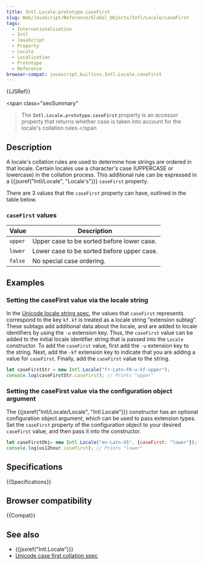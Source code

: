 ```yaml
---
title: Intl.Locale.prototype.caseFirst
slug: Web/JavaScript/Reference/Global_Objects/Intl/Locale/caseFirst
tags:
  - Internationalization
  - Intl
  - JavaScript
  - Property
  - Locale
  - Localization
  - Prototype
  - Reference
browser-compat: javascript.builtins.Intl.Locale.caseFirst
---
```

{{JSRef}}

<span class="seoSummary"

> The <strong><code>Intl.Locale.prototype.caseFirst</code></strong> property is
> an accessor property that returns whether case is taken into account for the
> locale's collation rules.</span

## Description

A locale's collation rules are used to determine how strings are ordered in that
locale. Certain locales use a character's case (UPPERCASE or lowercase) in the
collation process. This additional rule can be expressed in a
{{jsxref("Intl/Locale", "Locale's")}} `caseFirst` property.

There are 3 values that the `caseFirst` property can have, outlined in the table
below.

### `caseFirst` values

<table class="standard-table">
  <thead>
    <tr>
      <th scope="col">Value</th>
      <th scope="col">Description</th>
    </tr>
  </thead>
  <tbody>
    <tr>
      <td><code>upper</code></td>
      <td>Upper case to be sorted before lower case.</td>
    </tr>
    <tr>
      <td><code>lower</code></td>
      <td>Lower case to be sorted before upper case.</td>
    </tr>
    <tr>
      <td><code>false</code></td>
      <td>No special case ordering.</td>
    </tr>
  </tbody>
</table>

## Examples

### Setting the caseFirst value via the locale string

In the [Unicode locale string spec](https://www.unicode.org/reports/tr35/), the
values that `caseFirst` represents correspond to the key `kf`. `kf` is treated
as a locale string "extension subtag". These subtags add additional data about
the locale, and are added to locale identifiers by using the `-u` extension key.
Thus, the `caseFirst` value can be added to the initial locale identifier string
that is passed into the `Locale` constructor. To add the `caseFirst` value,
first add the `-u` extension key to the string. Next, add the `-kf` extension
key to indicate that you are adding a value for `caseFirst`. Finally, add the
`caseFirst` value to the string.

```js
let caseFirstStr = new Intl.Locale("fr-Latn-FR-u-kf-upper");
console.log(caseFirstStr.caseFirst); // Prints "upper"
```

### Setting the caseFirst value via the configuration object argument

The {{jsxref("Intl/Locale/Locale", "Intl.Locale")}} constructor
has an optional configuration object argument, which can be used to pass
extension types. Set the `caseFirst` property of the configuration object to
your desired `caseFirst` value, and then pass it into the constructor.

```js
let caseFirstObj= new Intl.Locale("en-Latn-US", {caseFirst: "lower"});
console.log(us12hour.caseFirst); // Prints "lower"
```

## Specifications

{{Specifications}}

## Browser compatibility

{{Compat}}

## See also

- {{jsxref("Intl.Locale")}}
- [Unicode case first collation spec](https://github.com/unicode-org/cldr/blob/master/common/bcp47/collation.xml#L49)
